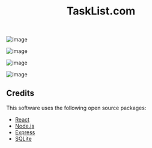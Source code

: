 <h1 align="center">TaskList.com</h4>

<br>

![image](https://github.com/user-attachments/assets/5868fff4-e314-4a11-8fa6-cd0efa160b84)

![image](https://github.com/user-attachments/assets/f3e4f786-0f1a-42fa-b8e6-4c652ac3fb7d)

![image](https://github.com/user-attachments/assets/c18bb2db-52b5-48a6-9dba-dc1bdfc4a552)


![image](https://github.com/user-attachments/assets/0b4749e2-3efd-4314-96eb-9ae9174bb325)



## Credits

This software uses the following open source packages:

- [React](https://react.dev/)
- [Node.js](https://nodejs.org/)
- [Express](https://expressjs.com/pt-br/)
- [SQLite](https://www.sqlite.org/)
